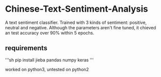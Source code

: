 # Chinese-Text-Sentiment-Analysis

A text sentiment classifier.
Trained with 3 kinds of sentiment: positive, neutral and negative.
Although the parameters aren't fine tuned, it chieved an test accuracy over 90% within 5 epochs.

## requirements
'''sh
pip install jieba pandas numpy keras
'''

worked on python3, untested on python2
